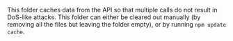 This folder caches data from the API so that multiple calls do not result in DoS-like attacks. This folder can either be cleared out manually (by removing all the files but leaving the folder empty), or by running `npm update cache`.